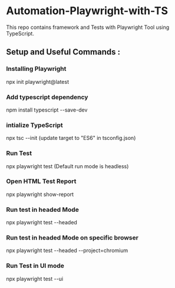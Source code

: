# Automation-Playwright-with-TS
This repo contains framework and Tests with Playwright Tool using TypeScript.


## Setup and Useful Commands : 
### Installing Playwright
npx init playwright@latest

### Add typescript dependency
npm install typescript --save-dev

### intialize TypeScript
npx tsc --init
(update target to "ES6" in tsconfig.json)

### Run Test
npx playwright test 
(Default run mode is headless)

### Open HTML Test Report
npx playwright show-report  

### Run test in headed Mode
npx playwright test --headed 

### Run test in headed Mode on specific browser
npx playwright test --headed --project=chromium

### Run Test in UI mode
npx playwright test --ui  

